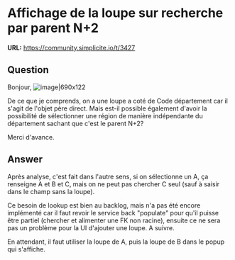 # Affichage de la loupe sur recherche par parent N+2

**URL:** https://community.simplicite.io/t/3427

## Question
Bonjour,
![image|690x122](upload://1dEC8c5iGvGrDWixa4dVyq45LPm.png)

De ce que je comprends, on a une loupe a coté de Code département car il s'agit de l'objet père direct. Mais est-il possible également d'avoir la possibilité de sélectionner une région de manière indépendante du département sachant que c'est le parent N+2? 

Merci d'avance.

## Answer
Après analyse, c'est fait dans l'autre sens, si on sélectionne un A, ça renseigne A et B et C, mais on ne peut pas chercher C seul (sauf à saisir dans le champ sans la loupe).

Ce besoin de lookup est bien au backlog, mais n'a pas été encore implémenté car il faut revoir le service back "populate" pour qu'il puisse être partiel (chercher et alimenter une FK non racine), ensuite ce ne sera pas un problème pour la UI d'ajouter une loupe. A suivre.

En attendant, il faut utiliser la loupe de A, puis la loupe de B dans le popup qui s'affiche.
